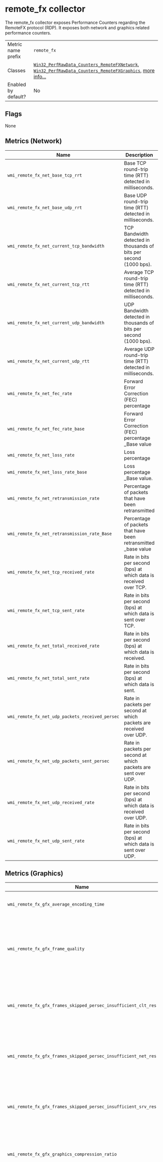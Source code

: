 # remote_fx collector

The remote_fx collector exposes Performance Counters regarding the RemoteFX protocol (RDP). It exposes both network and graphics related performance counters.

|||
-|-
Metric name prefix  | `remote_fx`
Classes             | [`Win32_PerfRawData_Counters_RemoteFXNetwork`](https://wutils.com/wmi/root/cimv2/win32_perfrawdata_counters_remotefxnetwork/), [`Win32_PerfRawData_Counters_RemoteFXGraphics`](https://wutils.com/wmi/root/cimv2/win32_perfrawdata_counters_remotefxgraphics), [more info...](https://docs.microsoft.com/en-us/azure/virtual-desktop/remotefx-graphics-performance-counters)
Enabled by default? | No


## Flags

None

## Metrics (Network)

Name | Description | Type | Labels
-----|-------------|------|-------
`wmi_remote_fx_net_base_tcp_rrt` | Base TCP round-trip time (RTT) detected in milliseconds. | gauge | `session`
`wmi_remote_fx_net_base_udp_rrt` | Base UDP round-trip time (RTT) detected in milliseconds. | gauge | `session`
`wmi_remote_fx_net_current_tcp_bandwidth` | TCP Bandwidth detected in thousands of bits per second (1000 bps). | gauge | `session`
`wmi_remote_fx_net_current_tcp_rtt` | Average TCP round-trip time (RTT) detected in milliseconds. | gauge | `session`
`wmi_remote_fx_net_current_udp_bandwidth` | UDP Bandwidth detected in thousands of bits per second (1000 bps). | gauge | `session`
`wmi_remote_fx_net_current_udp_rtt` | Average UDP round-trip time (RTT) detected in milliseconds. | gauge | `session`
`wmi_remote_fx_net_fec_rate` | Forward Error Correction (FEC) percentage | gauge | `session`
`wmi_remote_fx_net_fec_rate_base` | Forward Error Correction (FEC) percentage _Base value | gauge | `session`
`wmi_remote_fx_net_loss_rate` | Loss percentage | gauge | `session`
`wmi_remote_fx_net_loss_rate_base` | Loss percentage _Base value. | gauge | `session`
`wmi_remote_fx_net_retransmission_rate` | Percentage of packets that have been retransmitted | gauge | `session`
`wmi_remote_fx_net_retransmission_rate_Base` | Percentage of packets that have been retransmitted _base value | gauge | `session`
`wmi_remote_fx_net_tcp_received_rate` | Rate in bits per second (bps) at which data is received over TCP. | gauge | `session`
`wmi_remote_fx_net_tcp_sent_rate` | Rate in bits per second (bps) at which data is sent over TCP. | gauge | `session`
`wmi_remote_fx_net_total_received_rate` | Rate in bits per second (bps) at which data is received. | gauge | `session`
`wmi_remote_fx_net_total_sent_rate` | Rate in bits per second (bps) at which data is sent. | gauge | `session`
`wmi_remote_fx_net_udp_packets_received_persec` | Rate in packets per second at which packets are received over UDP. | gauge | `session`
`wmi_remote_fx_net_udp_packets_sent_persec` | Rate in packets per second at which packets are sent over UDP. | gauge | `session`
`wmi_remote_fx_net_udp_received_rate` | Rate in bits per second (bps) at which data is received over UDP. | gauge | `session`
`wmi_remote_fx_net_udp_sent_rate` | Rate in bits per second (bps) at which data is sent over UDP. | gauge | `session`

## Metrics (Graphics)

Name | Description | Type | Labels
-----|-------------|------|-------
`wmi_remote_fx_gfx_average_encoding_time` | Average frame encoding time. | gauge | `session`
`wmi_remote_fx_gfx_frame_quality` | Quality of the output frame expressed as a percentage of the quality of the source frame. | gauge | `session`
`wmi_remote_fx_gfx_frames_skipped_persec_insufficient_clt_res` | Number of frames skipped per second due to insufficient client resources. | gauge | `session`
`wmi_remote_fx_gfx_frames_skipped_persec_insufficient_net_res` | Number of frames skipped per second due to insufficient network resources. | gauge | `session`
`wmi_remote_fx_gfx_frames_skipped_persec_insufficient_srv_res` | Number of frames skipped per second due to insufficient server resources. | gauge | `session`
`wmi_remote_fx_gfx_graphics_compression_ratio` | Ratio of the number of bytes encoded to the number of bytes input. | gauge | `session`
`wmi_remote_fx_gfx_input_frames_persec` | Number of sources frames provided as input to RemoteFX graphics per second. | gauge | `session`
`wmi_remote_fx_gfx_output_frames_persec` | Number of frames sent to the client per second. | gauge | `session`
`wmi_remote_fx_gfx_source_frames_persec` | Number of frames composed by the source (DWM) per second. | gauge | `session`

### Example metric
_This collector does not yet have explained examples, we would appreciate your help adding them!_

## Useful queries
_This collector does not yet have any useful queries added, we would appreciate your help adding them!_

## Alerting examples
_This collector does not yet have alerting examples, we would appreciate your help adding them!_
